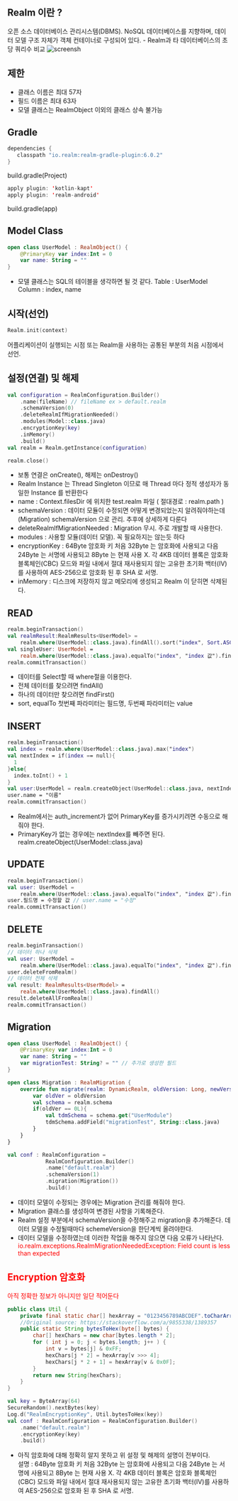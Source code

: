 Realm 이란 ?
------------

오픈 소스 데이터베이스 관리시스템(DBMS). NoSQL 데이터베이스를 지향하며, 데이터 모델 구조 자체가 객체 컨테이너로 구성되어 있다. - Realm과 타 데이터베이스의 초당 쿼리수 비교 ![screensh](./mdImg/query_compare.png)

제한
----

-	클래스 이름은 최대 57자
-	필드 이름은 최대 63자
-	모델 클래스는 RealmObject 이외의 클래스 상속 불가능

Gradle
------

```kotlin
dependencies {
   classpath "io.realm:realm-gradle-plugin:6.0.2"
}
```

build.gradle(Project)

```kotlin
apply plugin: 'kotlin-kapt'
apply plugin: 'realm-android'
```

build.gradle(app)

Model Class
-----------

```kotlin
open class UserModel : RealmObject() {
    @PrimaryKey var index:Int = 0
    var name: String = ""
}
```

-	모델 클래스는 SQL의 테이블을 생각하면 될 것 같다. Table : UserModel Column : index, name

시작(선언)
----------

```kotlin
Realm.init(context)
```

어플리케이션이 실행되는 시점 또는 Realm을 사용하는 공통된 부분의 처음 시점에서 선언.

설정(연결) 및 해제
------------------

```kotlin
val configuration = RealmConfiguration.Builder()
    .name(fileName) // fileName ex > default.realm
    .schemaVersion(0)
    .deleteRealmIfMigrationNeeded()
    .modules(Model::class.java)
    .encryptionKey(key)
    .inMemory()
    .build()
val realm = Realm.getInstance(configuration)
```

```kotlin
realm.close()
```

-	보통 연결은 onCreate(), 해제는 onDestroy()
-	Realm Instance 는 Thread Singleton 이므로 매 Thread 마다 정적 생성자가 동일한 Instance 를 반환한다
-	name : Context.filesDir 에 위치한 test.realm 파일 ( 절대경로 : realm.path )
-	schemaVersion : 데이터 모듈이 수정되면 어떻게 변경되었는지 알려줘야하는데(Migration) schemaVersion 으로 관리. 추후에 상세하게 다룬다
-	deleteRealmIfMigrationNeeded : Migration 무시. 주로 개발할 때 사용한다.
-	modules : 사용할 모듈(데이터 모델). 꼭 필요하지는 않는듯 하다
-	encryptionKey : 64Byte 암호화 키 처음 32Byte 는 암호화에 사용되고 다음 24Byte 는 서명에 사용되고 8Byte 는 현재 사용 X. 각 4KB 데이터 블록은 암호화 블록체인(CBC) 모드와 파일 내에서 절대 재사용되지 않는 고유한 초기화 백터(IV)를 사용하여 AES-256으로 암호화 된 후 SHA 로 서명.
-	inMemory : 디스크에 저장하지 않고 메모리에 생성되고 Realm 이 닫히면 삭제된다.

READ
----

```kotlin
realm.beginTransaction()
val realmResult:RealmResults<UserModel> =
    realm.where(UserModel::class.java).findAll().sort("index", Sort.ASCENDING)
val singleUser: UserModel =
    realm.where(UserModel::class.java).equalTo("index", "index 값").findFirst()
realm.commitTransaction()
```

-	데이터를 Select할 때 where절을 이용한다.
-	전체 데이터를 찾으려면 findAll()
-	하나의 데이터만 찾으려면 findFirst()
-	sort, equalTo 첫번째 파라미터는 필드명, 두번째 파라미터는 value

INSERT
------

```kotlin
realm.beginTransaction()
val index = realm.where(UserModel::class.java).max("index")
val nextIndex = if(index == null){
  1
}else{
  index.toInt() + 1
}
val user:UserModel = realm.createObject(UserModel::class.java, nextIndex)
user.name = "이름"
realm.commitTransaction()
```

-	Realm에서는 auth_increment가 없어 PrimaryKey를 증가시키려면 수동으로 해줘야 한다.
-	PrimaryKey가 없는 경우에는 nextIndex를 빼주면 된다. realm.createObject(UserModel::class.java)

UPDATE
------

```kotlin
realm.beginTransaction()
val user: UserModel =
    realm.where(UserModel::class.java).equalTo("index", "index 값").findFirst()
user.필드명 = 수정할 값 // user.name = "수정"
realm.commitTransaction()
```

DELETE
------

```kotlin
realm.beginTransaction()
// 데이터 하나 삭제
val user: UserModel =
    realm.where(UserModel::class.java).equalTo("index", "index 값").findFirst()
user.deleteFromRealm()
// 데이터 전체 삭제
val result: RealmResults<UserModel> =
    realm.where(UserModel::class.java).findAll()
result.deleteAllFromRealm()
realm.commitTransaction()
```

Migration
---------

```kotlin
open class UserModel : RealmObject() {
    @PrimaryKey var index:Int = 0
    var name: String = ""
    var migrationTest: String? = "" // 추가로 생성한 필드
}
```

```kotlin
open class Migration : RealmMigration {
    override fun migrate(realm: DynamicRealm, oldVersion: Long, newVersion: Long) {
        var oldVer = oldVersion
        val schema = realm.schema
        if(oldVer == 0L){
            val tdmSchema = schema.get("UserModule")
            tdmSchema.addField("migrationTest", String::class.java)
        }
    }
}
```

```kotlin
val conf : RealmConfiguration =
            RealmConfiguration.Builder()
            .name("default.realm")
            .schemaVersion(1)
            .migration(Migration())
            .build()
```

-	데이터 모델이 수정되는 경우에는 Migration 관리를 해줘야 한다.
-	Migration 클래스를 생성하여 변경된 사항을 기록해준다.
-	Realm 설정 부분에서 schemaVersion을 수정해주고 migration을 추가해준다. 데이터 모델을 수정될때마다 schemeVersion을 한단계씩 올려야한다.
-	데이터 모델을 수정하였는데 이러한 작업을 해주지 않으면 다음 오류가 나타난다.<br><span style="color:red">io.realm.exceptions.RealmMigrationNeededException: Field count is less than expected</span>

<span style="color:red">Encryption 암호화</span>
------------------------------------------------

<span style="color:red">아직 정확한 정보가 아니지만 일단 적어둔다</span>

```java
public class Util {
    private final static char[] hexArray = "0123456789ABCDEF".toCharArray();
    //Original source: https://stackoverflow.com/a/9855338/1389357
    public static String bytesToHex(byte[] bytes) {
        char[] hexChars = new char[bytes.length * 2];
        for ( int j = 0; j < bytes.length; j++ ) {
            int v = bytes[j] & 0xFF;
            hexChars[j * 2] = hexArray[v >>> 4];
            hexChars[j * 2 + 1] = hexArray[v & 0x0F];
        }
        return new String(hexChars);
    }
}
```

```kotlin
val key = ByteArray(64)
SecureRandom().nextBytes(key)
Log.d("RealmEncryptionKey", Util.bytesToHex(key))
val conf : RealmConfiguration = RealmConfiguration.Builder()
    .name("default.realm")
    .encryptionKey(key)
    .build()
```

-	아직 암호화에 대해 정확히 알지 못하고 위 설정 및 해제의 설명이 전부이다.<br>설명 : 64Byte 암호화 키 처음 32Byte 는 암호화에 사용되고 다음 24Byte 는 서명에 사용되고 8Byte 는 현재 사용 X. 각 4KB 데이터 블록은 암호화 블록체인(CBC) 모드와 파일 내에서 절대 재사용되지 않는 고유한 초기화 백터(IV)를 사용하여 AES-256으로 암호화 된 후 SHA 로 서명.
